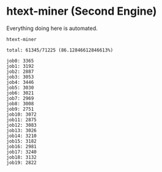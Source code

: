 # htext-miner (Second Engine)

Everything doing here is automated.

```
htext-miner

total: 61345/71225 (86.12846612846613%)

job0: 3365
job1: 3192
job2: 2887
job3: 3053
job4: 3446
job5: 3030
job6: 3021
job7: 2969
job8: 3008
job9: 2751
job10: 3072
job11: 2875
job12: 3083
job13: 3026
job14: 3210
job15: 3182
job16: 2981
job17: 3240
job18: 3132
job19: 2822
```